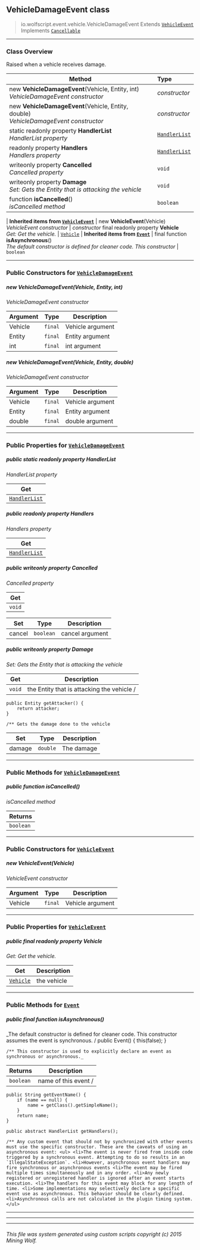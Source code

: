 ## VehicleDamageEvent __class__

>io.wolfscript.event.vehicle.VehicleDamageEvent
>Extends [`VehicleEvent`](VehicleEvent.md)
>Implements [`Cancellable`](..\Cancellable.md)

---

### Class Overview

Raised when a vehicle receives damage.

Method | Type   
--- | :--- 
new __VehicleDamageEvent__(Vehicle, Entity, int) <br> _VehicleDamageEvent constructor_ | _constructor_
new __VehicleDamageEvent__(Vehicle, Entity, double) <br> _VehicleDamageEvent constructor_ | _constructor_
static readonly property __HandlerList__ <br> _HandlerList property_ | [`HandlerList`](..\HandlerList.md)
 readonly property __Handlers__ <br> _Handlers property_ | [`HandlerList`](..\HandlerList.md)
 writeonly property __Cancelled__ <br> _Cancelled property_ | `void`
 writeonly property __Damage__ <br> _Set: Gets the Entity that is attacking the vehicle_ | `void`
 function __isCancelled__() <br> _isCancelled method_ | `boolean`
 |
__Inherited items from [`VehicleEvent`](VehicleEvent.md)__ |
new __VehicleEvent__(Vehicle) <br> _VehicleEvent constructor_ | _constructor_
final readonly property __Vehicle__ <br> _Get: Get the vehicle._ | [`Vehicle`](..\..\entity\Vehicle.md)
 |
__Inherited items from [`Event`](..\Event.md)__ |
final function __isAsynchronous__() <br> _The default constructor is defined for cleaner code. This constructor_ | `boolean`







---

### Public Constructors for [`VehicleDamageEvent`](VehicleDamageEvent.md)

##### <a id='vehicledamageevent'></a>new __VehicleDamageEvent__(Vehicle, Entity, int) 

_VehicleDamageEvent constructor_

Argument | Type | Description  
--- | --- | --- 
Vehicle | `final` | Vehicle argument
Entity | `final` | Entity argument
int | `final` | int argument

##### <a id='vehicledamageevent'></a>new __VehicleDamageEvent__(Vehicle, Entity, double) 

_VehicleDamageEvent constructor_

Argument | Type | Description  
--- | --- | --- 
Vehicle | `final` | Vehicle argument
Entity | `final` | Entity argument
double | `final` | double argument

---

### Public Properties for [`VehicleDamageEvent`](VehicleDamageEvent.md)

##### <a id='handlerlist'></a>public static readonly property __HandlerList__

_HandlerList property_

Get | 
--- | 
[`HandlerList`](..\HandlerList.md) |



##### <a id='handlers'></a>public  readonly property __Handlers__

_Handlers property_

Get | 
--- | 
[`HandlerList`](..\HandlerList.md) |



##### <a id='cancelled'></a>public  writeonly property __Cancelled__

_Cancelled property_

Get | 
--- | 
`void` |

Set | Type | Description  
--- | --- | --- 
cancel | `boolean` | cancel argument


##### <a id='damage'></a>public  writeonly property __Damage__

_Set: Gets the Entity that is attacking the vehicle_

Get | Description
--- | --- 
`void` | the Entity that is attacking the vehicle /
    public Entity getAttacker() {
        return attacker;
    }

    /** Gets the damage done to the vehicle

Set | Type | Description  
--- | --- | --- 
damage | `double` | The damage


---

### Public Methods for [`VehicleDamageEvent`](VehicleDamageEvent.md)

##### <a id='iscancelled'></a>public  function __isCancelled__()

_isCancelled method_

Returns | 
--- | 
`boolean` |


---
### Public Constructors for [`VehicleEvent`](VehicleEvent.md)

##### <a id='vehicleevent'></a>new __VehicleEvent__(Vehicle) 

_VehicleEvent constructor_

Argument | Type | Description  
--- | --- | --- 
Vehicle | `final` | Vehicle argument

---

### Public Properties for [`VehicleEvent`](VehicleEvent.md)

##### <a id='vehicle'></a>public final readonly property __Vehicle__

_Get: Get the vehicle._

Get | Description
--- | --- 
[`Vehicle`](..\..\entity\Vehicle.md) | the vehicle



---

### Public Methods for [`Event`](..\Event.md)

##### <a id='isasynchronous'></a>public final function __isAsynchronous__()

_The default constructor is defined for cleaner code. This constructor assumes the event is synchronous. /
    public Event() {
        this(false);
    }

    /** This constructor is used to explicitly declare an event as synchronous or asynchronous._

Returns | Description
--- | --- 
`boolean` | name of this event /
    public String getEventName() {
        if (name == null) {
            name = getClass().getSimpleName();
        }
        return name;
    }

    public abstract HandlerList getHandlers();

    /** Any custom event that should not by synchronized with other events must use the specific constructor. These are the caveats of using an asynchronous event: <ul> <li>The event is never fired from inside code triggered by a synchronous event. Attempting to do so results in an `IllegalStateException`. <li>However, asynchronous event handlers may fire synchronous or asynchronous events <li>The event may be fired multiple times simultaneously and in any order. <li>Any newly registered or unregistered handler is ignored after an event starts execution. <li>The handlers for this event may block for any length of time. <li>Some implementations may selectively declare a specific event use as asynchronous. This behavior should be clearly defined. <li>Asynchronous calls are not calculated in the plugin timing system. </ul>


---


---


---


###### This file was system generated using custom scripts copyright (c) 2015 Mining Wolf.
	

